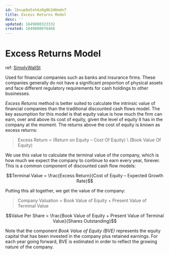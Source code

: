 ```yaml
---
id: lbsup0a5sh4z0g0b3d6mdn7
title: Excess Returns Model
desc: ''
updated: 1649800323332
created: 1649800076468
---
```

# Excess Returns Model
ref: [SimplyWallSt](https://github.com/SimplyWallSt/Company-Analysis-Model/blob/master/MODEL.markdown#excess-returns-model--how-is-this-calculated=)

Used for financial companies such as banks and insurance firms. These companies generally do not have a significant proportion of physical assets and face different regulatory requirements for cash holdings to other businesses.

*Excess Returns* method is better suited to calculate the intrinsic value of financial companies than the traditional discounted cash flows model. The key assumption for this model is that equity value is how much the firm can earn, over and above its cost of equity, given the level of equity it has in the company at the moment. The returns above the cost of equity is known as excess returns:

> Excess Return = (Return on Equity – Cost Of Equity) \ (Book Value Of Equity)

We use this value to calculate the terminal value of the company, which is how much we expect the company to continue to earn every year, forever. This is a common component of discounted cash flow models:

$$Terminal Value = \frac{Excess Return}{Cost of Equity – Expected Growth Rate}$$

Putting this all together, we get the value of the company:

> Company Valuation = Book Value of Equity + Present Value of Terminal Value

$$Value Per Share = \frac{Book Value of Equity + Present Value of Terminal Value}{Shares Outstanding}$$

Note that the component *Book Value of Equity (BVE)* represents the equity capital that has been invested in the company plus retained earnings. For each year going forward, BVE is estimated in order to reflect the growing nature of the company.
